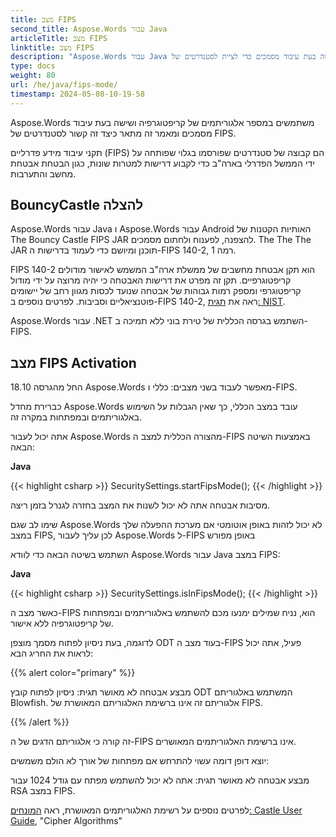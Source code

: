 ```yaml
---
title: מצב FIPS
second_title: Aspose.Words עבור Java
articleTitle: מצב FIPS
linktitle: מצב FIPS
description: "Aspose.Words עבור Java משתמשים במספר אלגוריתמים של הצפנה ושישה בעת עיבוד מסמכים כדי לציית לסטנדרטים של FIPS."
type: docs
weight: 80
url: /he/java/fips-mode/
timestamp: 2024-05-08-10-19-58
---
```


Aspose.Words משתמשים במספר אלגוריתמים של קריפטוגרפיה ושישה בעת עיבוד מסמכים ומאמר זה מתאר כיצד זה קשור לסטנדרטים של FIPS.

תקני עיבוד מידע פדרליים (FIPS) הם קבוצה של סטנדרטים שפורסמו בגלוי שפותחה על ידי הממשל הפדרלי בארה"ב כדי לקבוע דרישות למטרות שונות, כגון הבטחת אבטחת מחשב והתערבות.

## BouncyCastle להצלה

Aspose.Words עבור Java ו Aspose.Words עבור Android האותיות הקטנות של The Bouncy Castle FIPS JAR להצפנה, לפענוח ולחתום מסמכים. The The The JAR תוכנן ומיושם כדי לעמוד בדרישות ה-FIPS 140-2, רמה 1.

FIPS 140-2 הוא תקן אבטחת מחשבים של ממשלת ארה"ב המשמש לאישור מודולים קריפטוגרפיים. תקן זה מפרט את דרישות האבטחה כי יהיה מרוצה על ידי מודול קריפטוגרפי ומספק רמות גבוהות של אבטחה שנועד לכסות מגוון רחב של יישומים פוטנציאליים וסביבות. לפרטים נוספים ב-FIPS 140-2, ראה את [תגית: NIST](https://www.nist.gov/publications/security-requirements-cryptographic-modules-includes-change-notices-1232002?pub_id=902003).

Aspose.Words עבור .NET השתמש בגרסה הכללית של טירת בוני ללא תמיכה ב-FIPS.

## מצב FIPS Activation

החל מהגרסה 18.10 Aspose.Words מאפשר לעבוד בשני מצבים: כללי ו-FIPS.

כברירת מחדל Aspose.Words עובד במצב הכללי, כך שאין הגבלות על השימוש באלגוריתמים ובמפתחות במקרה זה.

אתה יכול לעבור Aspose.Words מהצורה הכללית למצב ה-FIPS באמצעות השיטה הבאה:

**Java**

{{< highlight csharp >}}
SecuritySettings.startFipsMode();
{{< /highlight >}}

מסיבות אבטחה אתה לא יכול לשנות את המצב בחזרה לגנרל בזמן ריצה.

שימו לב שגם Aspose.Words לא יכול לזהות באופן אוטומטי אם מערכת ההפעלה שלך במצב FIPS, לכן עליך לעבור Aspose.Words ל-FIPS באופן מפורש

השתמש בשיטה הבאה כדי לוודא Aspose.Words עבור Java במצב FIPS:

**Java**

{{< highlight csharp >}}
SecuritySettings.isInFipsMode();
{{< /highlight >}}

כאשר מצב ה-FIPS הוא, נניח שמילים ימנעו מכם להשתמש באלגוריתמים ובמפתחות של קריפטוגרפיה ללא אישור.

לדוגמה, בעת ניסיון לפתוח מסמך מוצפן ODT בעוד מצב ה-FIPS פעיל, אתה יכול לראות את החריג הבא:

{{% alert color="primary" %}}

מבצע אבטחה לא מאושר תגית: ניסיון לפתוח קובץ ODT המשתמש באלגוריתם Blowfish. אלגוריתם זה אינו ברשימת האלגוריתם המאושרת של FIPS.

{{% /alert %}}

זה קורה כי אלגוריתם הדגים של ה-FIPS אינו ברשימת האלגוריתמים המאושרים.

יוצא דופן דומה עשוי להתרחש אם מפתחות של אורך לא הולם משמשים:

מבצע אבטחה לא מאושר תגית: אתה לא יכול להשתמש מפתח עם גודל 1024 עבור RSA במצב FIPS.

לפרטים נוספים על רשימת האלגוריתמים המאושרת, ראה [המונחים: Castle User Guide](https://downloads.bouncycastle.org/fips-java/docs/BC-FJA-UserGuide-1.0.1.pdf), "Cipher Algorithms"



